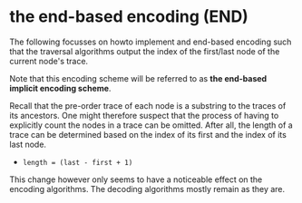 
<!-- ======================================================================= -->
# the end-based encoding (END)

The following focusses on howto implement and end-based encoding such that the
traversal algorithms output the index of the first/last node of the current
node's trace.

Note that this encoding scheme will be referred to as
**the end-based implicit encoding scheme**.

Recall that the pre-order trace of each node is a substring to the traces of its
ancestors. One might therefore suspect that the process of having to explicitly
count the nodes in a trace can be omitted. After all, the length of a trace can
be determined based on the index of its first and the index of its last node.

* `length = (last - first + 1)`

This change however only seems to have a noticeable effect on the encoding
algorithms. The decoding algorithms mostly remain as they are.
